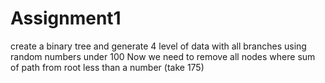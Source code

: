 # Assignment1
create a binary tree and generate 4 level of data with all branches using random numbers under 100 Now we need to remove all nodes where sum of path from root less than a number (take 175)
